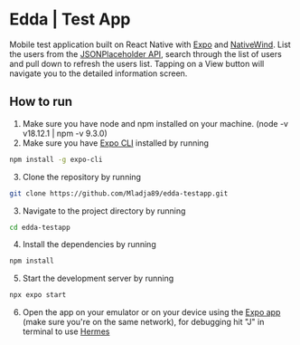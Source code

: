# Edda | Test App

Mobile test application built on React Native with [Expo](https://expo.dev/) and [NativeWind](https://www.nativewind.dev/). List the users from the [JSONPlaceholder API](https://jsonplaceholder.typicode.com/), search through the list of users and pull down to refresh the users list. Tapping on a View button will navigate you to the detailed information screen.

## How to run

1. Make sure you have node and npm installed on your machine. (node -v v18.12.1 | npm -v 9.3.0)
2. Make sure you have [Expo CLI](https://docs.expo.dev/workflow/expo-cli/) installed by running 
```bash
npm install -g expo-cli
```
3. Clone the repository by running 
```bash
git clone https://github.com/Mladja89/edda-testapp.git
```
3. Navigate to the project directory by running 
```bash
cd edda-testapp
```
4. Install the dependencies by running 
```bash
npm install
```
5. Start the development server by running
```bash
npx expo start
```
6. Open the app on your emulator or on your device using the [Expo app](https://apps.apple.com/app/apple-store/id982107779) (make sure you're on the same network),
for debugging hit "J" in terminal to use [Hermes](https://hermesengine.dev/)
